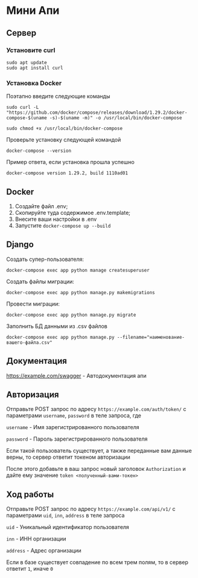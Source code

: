 # Мини Апи

## Сервер

### Установите curl
```
sudo apt update
sudo apt install curl
```
### Установка Docker
Поэтапно введите следующие команды
```
sudo curl -L "https://github.com/docker/compose/releases/download/1.29.2/docker-compose-$(uname -s)-$(uname -m)" -o /usr/local/bin/docker-compose
```
```
sudo chmod +x /usr/local/bin/docker-compose
```
Проверьте установку следующей командой
```
docker-compose --version
```
Пример ответа, если установка прошла успешно

`docker-compose version 1.29.2, build 1110ad01`

## Docker 
1. Создайте файл .env;
2. Скопируйте туда содержимое .env.template;
3. Внесите ваши настройки в .env
4. Запустите `docker-compose up --build`

## Django
Создать супер-пользователя:
```
docker-compose exec app python manage createsuperuser
```
Создать файлы миграции:
```
docker-compose exec app python manage.py makemigrations 
```
Провести миграции:
```
docker-compose exec app python manage.py migrate
```
Заполнить БД данными из .csv файлов
```
docker-compose exec app python manage.py --filename="наименование-вашего-файла.csv"
```

## Документация

https://example.com/swagger - Автодокументация апи

## Авторизация 
Отправьте POST запрос по адресу `https://example.com/auth/token/` с параметрами `username`, `password` в теле запроса, где

`username` - Имя зарегистрированного пользователя

`password` - Пароль зарегистрированного пользователя

Если такой пользователь существует, а также переданные вам данные верны, то сервер ответит токеном авторизации

После этого добавьте в ваш запрос новый заголовок `Authorization` и дайте ему значение `token <полученный-вами-токен>`

## Ход работы


Отправьте POST запрос по адресу `https://example.com/api/v1/` с параметрами `uid`, `inn`, `address` в теле запроса

`uid` - Уникальный идентификатор пользователя

`inn` - ИНН организации

`address` - Адрес организации

Если в базе существует совпадение по всем трем полям, то в сервер ответит `1`, иначе `0`
